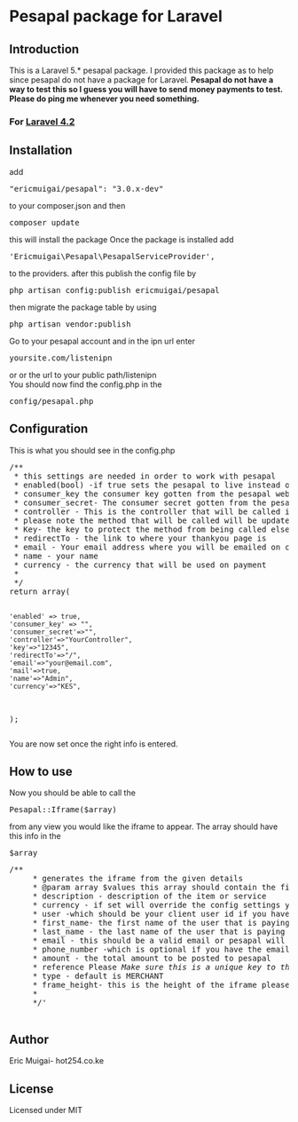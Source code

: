 Pesapal package for Laravel
=======
<h2>Introduction</h2>
This is a Laravel 5.* pesapal package.
I provided this package as to help since pesapal do not have a package for Laravel.
<strong>Pesapal do not have a way to test this so I guess you will have to send money
payments to test. Please do ping me whenever you need something.</strong>
<h3> For <a href='https://github.com/ericmuigai/pesapal/tree/4.2'>Laravel 4.2</a>
<h2>Installation</h2>
add <pre>"ericmuigai/pesapal": "3.0.x-dev"</pre> to your composer.json and then <pre>composer update</pre>
this will install the package
Once the package is installed add <pre>'Ericmuigai\Pesapal\PesapalServiceProvider',</pre> to the providers.
after this publish the config file by <pre>php artisan config:publish ericmuigai/pesapal</pre>
then migrate the package table by using <pre>php artisan vendor:publish</pre>
Go to your pesapal account and in the ipn url enter <pre>yoursite.com/listenipn</pre> or or the url to your public path/listenipn<br/>
You should now find the config.php in the <pre>config/pesapal.php </pre>


<h2>Configuration</h2>
This is what you should see in the config.php
<pre>
/**
 * this settings are needed in order to work with pesapal
 * enabled(bool) -if true sets the pesapal to live instead of demo website that was not functioning at the time of writing this package
 * consumer_key the consumer key gotten from the pesapal website
 * consumer_secret- The consumer secret gotten from the pesapal website.
 * controller - This is the controller that will be called if the status is valid. <strong>A method updateItem($key, $pesapal_merchant_reference) will be called.</strong>
 * please note the method that will be called will be updateItem and should be static that is update($key,$reference)
 * Key- the key to protect the method from being called elsewhere
 * redirectTo - the link to where your thankyou page is
 * email - Your email address where you will be emailed on complete transaction
 * name - your name
 * currency - the currency that will be used on payment
 *
 */
return array(

    'enabled' => true,
    'consumer_key' => "",
    'consumer_secret'=>"",
    'controller'=>"YourController",
    'key'=>"12345",
    'redirectTo'=>"/",
    'email'=>"your@email.com",
    'mail'=>true,
    'name'=>"Admin",
    'currency'=>"KES",

);
</pre>
You are now set once the right info is entered.
<h2>How to use</h2>
Now you should be able to call the <pre>Pesapal::Iframe($array)</pre>
from any view you would like the iframe to appear.
The array should have this info in the <pre>$array</pre>
  <pre>/**
     * generates the iframe from the given details
     * @param array $values this array should contain the fields required by pesapal
     * description - description of the item or service
     * currency - if set will override the config settings you have of currency
     * user -which should be your client user id if you have a system of users
     * first_name- the first name of the user that is paying
     * last_name - the last name of the user that is paying
     * email - this should be a valid email or pesapal will throw an error
     * phone_number -which is optional if you have the email
     * amount - the total amount to be posted to pesapal
     * reference Please <em>Make sure this is a unique key to the transaction</em>. <em>An example is the id of the item or something</em>
     * type - default is MERCHANT
     * frame_height- this is the height of the iframe please provide integers as in 900 without the px
     *
     */'
     </pre>
<h2>Author</h2>
Eric Muigai- hot254.co.ke
<h2>License</h2>
Licensed under MIT